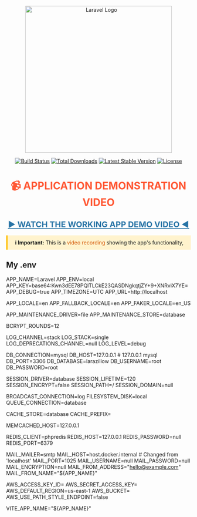 <p align="center"><a href="https://laravel.com" target="_blank"><img src="https://raw.githubusercontent.com/laravel/art/master/logo-lockup/5%20SVG/2%20CMYK/1%20Full%20Color/laravel-logolockup-cmyk-red.svg" width="400" alt="Laravel Logo"></a></p>

<p align="center">
<a href="https://github.com/laravel/framework/actions"><img src="https://github.com/laravel/framework/workflows/tests/badge.svg" alt="Build Status"></a>
<a href="https://packagist.org/packages/laravel/framework"><img src="https://img.shields.io/packagist/dt/laravel/framework" alt="Total Downloads"></a>
<a href="https://packagist.org/packages/laravel/framework"><img src="https://img.shields.io/packagist/v/laravel/framework" alt="Latest Stable Version"></a>
<a href="https://packagist.org/packages/laravel/framework"><img src="https://img.shields.io/packagist/l/laravel/framework" alt="License"></a>
</p>

<h1 align="center" style="color: #FF5733; font-size: 28px;">
  📹 APPLICATION DEMONSTRATION VIDEO
</h1>

<h2 align="center">
  <a href="https://drive.google.com/file/d/1qZUZndKTXNBng-ayyHfXd982rPR59eIV/view?usp=sharing" 
     style="font-size: 22px; color: #2874A6; text-decoration: underline;">
    ▶️ WATCH THE WORKING APP DEMO VIDEO ◀️
  </a>
</h2>

<div align="center" style="background: #FFF3CD; padding: 10px; border-left: 4px solid #FFC107; margin: 15px 0;">
  <strong>ℹ️ Important:</strong> This is a <span style="color: #D35400;">video recording</span> showing the app's functionality,
</div>


## My .env 

APP_NAME=Laravel
APP_ENV=local
APP_KEY=base64:Kwn3dEE78PQlTLCkE23QASDNgkqtjZY+9+XNRviX7YE=
APP_DEBUG=true
APP_TIMEZONE=UTC
APP_URL=http://localhost

APP_LOCALE=en
APP_FALLBACK_LOCALE=en
APP_FAKER_LOCALE=en_US

APP_MAINTENANCE_DRIVER=file
APP_MAINTENANCE_STORE=database

BCRYPT_ROUNDS=12

LOG_CHANNEL=stack
LOG_STACK=single
LOG_DEPRECATIONS_CHANNEL=null
LOG_LEVEL=debug

DB_CONNECTION=mysql
DB_HOST=127.0.0.1 # 127.0.0.1 mysql
DB_PORT=3306
DB_DATABASE=larazillow
DB_USERNAME=root
DB_PASSWORD=root

SESSION_DRIVER=database
SESSION_LIFETIME=120
SESSION_ENCRYPT=false
SESSION_PATH=/
SESSION_DOMAIN=null

BROADCAST_CONNECTION=log
FILESYSTEM_DISK=local
QUEUE_CONNECTION=database

CACHE_STORE=database
CACHE_PREFIX=

MEMCACHED_HOST=127.0.0.1

REDIS_CLIENT=phpredis
REDIS_HOST=127.0.0.1
REDIS_PASSWORD=null
REDIS_PORT=6379

MAIL_MAILER=smtp
MAIL_HOST=host.docker.internal   # Changed from 'localhost' 
MAIL_PORT=1025
MAIL_USERNAME=null
MAIL_PASSWORD=null
MAIL_ENCRYPTION=null
MAIL_FROM_ADDRESS="hello@example.com"
MAIL_FROM_NAME="${APP_NAME}"

AWS_ACCESS_KEY_ID=
AWS_SECRET_ACCESS_KEY=
AWS_DEFAULT_REGION=us-east-1
AWS_BUCKET=
AWS_USE_PATH_STYLE_ENDPOINT=false

VITE_APP_NAME="${APP_NAME}"  
